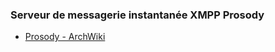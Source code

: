 ### Serveur de messagerie instantanée XMPP Prosody

  * [Prosody - ArchWiki](https://wiki.archlinux.org/index.php/Prosody)

